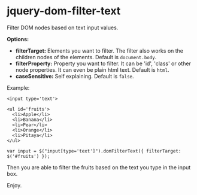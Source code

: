 # jquery-dom-filter-text
Filter DOM nodes based on text input values.

**Options:**

- **filterTarget:** Elements you want to filter. The filter also works on the children nodes of the elements. Default is ```document.body```.
- **filterProperty:** Property you want to filter. It can be 'id', 'class' or other node properties. It can even be plain html text. Default is ```html```.
- **caseSensitive:** Self explaining. Default is ```false```.

Example:
```
<input type='text'>

<ul id='fruits'>
  <li>Apple</li>
  <li>Banana</li>
  <li>Pear</li>
  <li>Orange</li>
  <li>Pitaya</li>
</ul>

var input = $("input[type='text']").domFilterText({ filterTarget: $('#fruits') });
```

Then you are able to filter the fruits based on the text you type in the input box.

Enjoy.
